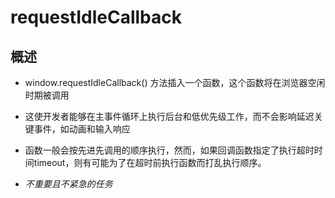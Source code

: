 # requestIdleCallback

## 概述

+ window.requestIdleCallback() 方法插入一个函数，这个函数将在浏览器空闲时期被调用
+ 这使开发者能够在主事件循环上执行后台和低优先级工作，而不会影响延迟关键事件，如动画和输入响应
+ 函数一般会按先进先调用的顺序执行，然而，如果回调函数指定了执行超时时间timeout，则有可能为了在超时前执行函数而打乱执行顺序。

+ *不重要且不紧急的任务*
